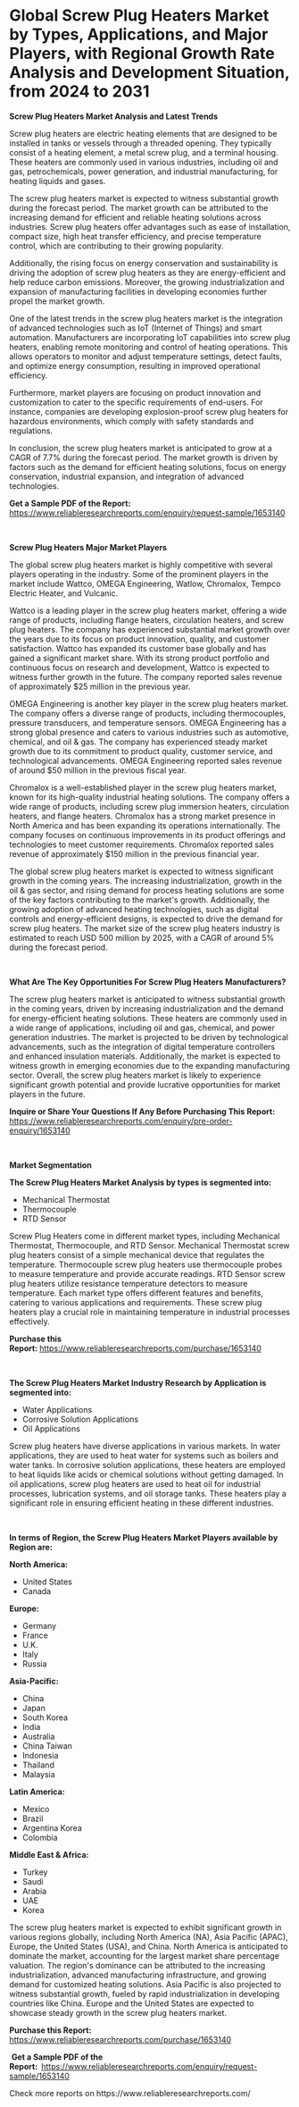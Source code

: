 <p><h1>Global Screw Plug Heaters Market by Types, Applications, and Major Players, with Regional Growth Rate Analysis and Development Situation, from 2024 to 2031</h1></p><p><strong>Screw Plug Heaters Market Analysis and Latest Trends</strong></p>
<p><p>Screw plug heaters are electric heating elements that are designed to be installed in tanks or vessels through a threaded opening. They typically consist of a heating element, a metal screw plug, and a terminal housing. These heaters are commonly used in various industries, including oil and gas, petrochemicals, power generation, and industrial manufacturing, for heating liquids and gases.</p><p>The screw plug heaters market is expected to witness substantial growth during the forecast period. The market growth can be attributed to the increasing demand for efficient and reliable heating solutions across industries. Screw plug heaters offer advantages such as ease of installation, compact size, high heat transfer efficiency, and precise temperature control, which are contributing to their growing popularity.</p><p>Additionally, the rising focus on energy conservation and sustainability is driving the adoption of screw plug heaters as they are energy-efficient and help reduce carbon emissions. Moreover, the growing industrialization and expansion of manufacturing facilities in developing economies further propel the market growth.</p><p>One of the latest trends in the screw plug heaters market is the integration of advanced technologies such as IoT (Internet of Things) and smart automation. Manufacturers are incorporating IoT capabilities into screw plug heaters, enabling remote monitoring and control of heating operations. This allows operators to monitor and adjust temperature settings, detect faults, and optimize energy consumption, resulting in improved operational efficiency.</p><p>Furthermore, market players are focusing on product innovation and customization to cater to the specific requirements of end-users. For instance, companies are developing explosion-proof screw plug heaters for hazardous environments, which comply with safety standards and regulations.</p><p>In conclusion, the screw plug heaters market is anticipated to grow at a CAGR of 7.7% during the forecast period. The market growth is driven by factors such as the demand for efficient heating solutions, focus on energy conservation, industrial expansion, and integration of advanced technologies.</p></p>
<p><strong>Get a Sample PDF of the Report:&nbsp;</strong> <a href="https://www.reliableresearchreports.com/enquiry/request-sample/1653140">https://www.reliableresearchreports.com/enquiry/request-sample/1653140</a></p>
<p>&nbsp;</p>
<p><strong>Screw Plug Heaters Major Market Players</strong></p>
<p><p>The global screw plug heaters market is highly competitive with several players operating in the industry. Some of the prominent players in the market include Wattco, OMEGA Engineering, Watlow, Chromalox, Tempco Electric Heater, and Vulcanic.</p><p>Wattco is a leading player in the screw plug heaters market, offering a wide range of products, including flange heaters, circulation heaters, and screw plug heaters. The company has experienced substantial market growth over the years due to its focus on product innovation, quality, and customer satisfaction. Wattco has expanded its customer base globally and has gained a significant market share. With its strong product portfolio and continuous focus on research and development, Wattco is expected to witness further growth in the future. The company reported sales revenue of approximately $25 million in the previous year.</p><p>OMEGA Engineering is another key player in the screw plug heaters market. The company offers a diverse range of products, including thermocouples, pressure transducers, and temperature sensors. OMEGA Engineering has a strong global presence and caters to various industries such as automotive, chemical, and oil & gas. The company has experienced steady market growth due to its commitment to product quality, customer service, and technological advancements. OMEGA Engineering reported sales revenue of around $50 million in the previous fiscal year.</p><p>Chromalox is a well-established player in the screw plug heaters market, known for its high-quality industrial heating solutions. The company offers a wide range of products, including screw plug immersion heaters, circulation heaters, and flange heaters. Chromalox has a strong market presence in North America and has been expanding its operations internationally. The company focuses on continuous improvements in its product offerings and technologies to meet customer requirements. Chromalox reported sales revenue of approximately $150 million in the previous financial year.</p><p>The global screw plug heaters market is expected to witness significant growth in the coming years. The increasing industrialization, growth in the oil & gas sector, and rising demand for process heating solutions are some of the key factors contributing to the market's growth. Additionally, the growing adoption of advanced heating technologies, such as digital controls and energy-efficient designs, is expected to drive the demand for screw plug heaters. The market size of the screw plug heaters industry is estimated to reach USD 500 million by 2025, with a CAGR of around 5% during the forecast period.</p></p>
<p>&nbsp;</p>
<p><strong>What Are The Key Opportunities For Screw Plug Heaters Manufacturers?</strong></p>
<p><p>The screw plug heaters market is anticipated to witness substantial growth in the coming years, driven by increasing industrialization and the demand for energy-efficient heating solutions. These heaters are commonly used in a wide range of applications, including oil and gas, chemical, and power generation industries. The market is projected to be driven by technological advancements, such as the integration of digital temperature controllers and enhanced insulation materials. Additionally, the market is expected to witness growth in emerging economies due to the expanding manufacturing sector. Overall, the screw plug heaters market is likely to experience significant growth potential and provide lucrative opportunities for market players in the future.</p></p>
<p><strong>Inquire or Share Your Questions If Any Before Purchasing This Report:</strong> <a href="https://www.reliableresearchreports.com/enquiry/pre-order-enquiry/1653140">https://www.reliableresearchreports.com/enquiry/pre-order-enquiry/1653140</a></p>
<p>&nbsp;</p>
<p><strong>Market Segmentation</strong></p>
<p><strong>The Screw Plug Heaters Market Analysis by types is segmented into:</strong></p>
<p><ul><li>Mechanical Thermostat</li><li>Thermocouple</li><li>RTD Sensor</li></ul></p>
<p><p>Screw Plug Heaters come in different market types, including Mechanical Thermostat, Thermocouple, and RTD Sensor. Mechanical Thermostat screw plug heaters consist of a simple mechanical device that regulates the temperature. Thermocouple screw plug heaters use thermocouple probes to measure temperature and provide accurate readings. RTD Sensor screw plug heaters utilize resistance temperature detectors to measure temperature. Each market type offers different features and benefits, catering to various applications and requirements. These screw plug heaters play a crucial role in maintaining temperature in industrial processes effectively.</p></p>
<p><strong>Purchase this Report:&nbsp;</strong><a href="https://www.reliableresearchreports.com/purchase/1653140">https://www.reliableresearchreports.com/purchase/1653140</a></p>
<p>&nbsp;</p>
<p><strong>The Screw Plug Heaters Market Industry Research by Application is segmented into:</strong></p>
<p><ul><li>Water Applications</li><li>Corrosive Solution Applications</li><li>Oil Applications</li></ul></p>
<p><p>Screw plug heaters have diverse applications in various markets. In water applications, they are used to heat water for systems such as boilers and water tanks. In corrosive solution applications, these heaters are employed to heat liquids like acids or chemical solutions without getting damaged. In oil applications, screw plug heaters are used to heat oil for industrial processes, lubrication systems, and oil storage tanks. These heaters play a significant role in ensuring efficient heating in these different industries.</p></p>
<p>&nbsp;</p>
<p><strong>In terms of Region, the Screw Plug Heaters Market Players available by Region are:</strong></p>
<p>
    <p> <strong> North America: </strong>
        <ul>
            <li>United States</li>
            <li>Canada</li>
        </ul>
        </p> 
    <p> <strong> Europe: </strong>
        <ul>
            <li>Germany</li>
            <li>France</li>
            <li>U.K.</li>
            <li>Italy</li>
            <li>Russia</li>
        </ul>
        </p> 
    <p> <strong> Asia-Pacific: </strong>
        <ul>
            <li>China</li>
            <li>Japan</li>
            <li>South Korea</li>
            <li>India</li>
            <li>Australia</li>
            <li>China Taiwan</li>
            <li>Indonesia</li>
            <li>Thailand</li>
            <li>Malaysia</li>
        </ul>
        </p> 
    <p> <strong> Latin America: </strong>
        <ul>
            <li>Mexico</li>
            <li>Brazil</li>
            <li>Argentina Korea</li>
            <li>Colombia</li>
        </ul>
        </p> 
    <p> <strong> Middle East & Africa: </strong>
        <ul>
            <li>Turkey</li>
            <li>Saudi</li>
            <li>Arabia</li>
            <li>UAE</li>
            <li>Korea</li>
        </ul>
    </p>
    </p>
<p><p>The screw plug heaters market is expected to exhibit significant growth in various regions globally, including North America (NA), Asia Pacific (APAC), Europe, the United States (USA), and China. North America is anticipated to dominate the market, accounting for the largest market share percentage valuation. The region's dominance can be attributed to the increasing industrialization, advanced manufacturing infrastructure, and growing demand for customized heating solutions. Asia Pacific is also projected to witness substantial growth, fueled by rapid industrialization in developing countries like China. Europe and the United States are expected to showcase steady growth in the screw plug heaters market.</p></p>
<p><strong>Purchase this Report: </strong><a href="https://www.reliableresearchreports.com/purchase/1653140">https://www.reliableresearchreports.com/purchase/1653140</a></p>
<p>&nbsp;<strong>Get a Sample PDF of the Report:&nbsp;&nbsp;</strong><a href="https://www.reliableresearchreports.com/enquiry/request-sample/1653140">https://www.reliableresearchreports.com/enquiry/request-sample/1653140</a></p>
<p><strong></strong></p>
<p>Check more reports on https://www.reliableresearchreports.com/</p>